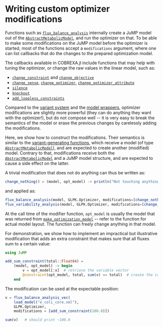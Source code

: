 
# Writing custom optimizer modifications

Functions such as [`flux_balance_analysis`](@ref) internally create a JuMP
model out of the [`AbstractMetabolicModel`](@ref), and run the optimizer on that. To be
able to make some modifications on the JuMP model before the optimizer is
started, most of the functions accept a `modifications` argument, where one can
list callbacks that do the changes to the prepared optimization model.

The callbacks available in COBREXA.jl include functions that may help with
tuning the optimizer, or change the raw values in the linear model, such as:

- [`change_constraint`](@ref) and [`change_objective`](@ref)
- [`change_sense`](@ref), [`change_optimizer`](@ref), [`change_optimizer_attribute`](@ref)
- [`silence`](@ref)
- [`knockout`](@ref)
- [`add_loopless_constraints`](@ref)

Compared to the [variant system](1_screen.md) and the [model
wrappers](4_wrappers.md), optimizer modifications are slightly more powerful
(they can do anything they want with the optimizer!), but do not compose well
-- it is very easy to break the semantics of the model or erase the previous
changes by carelessly adding the modifications.

Here, we show how to construct the modifications. Their semantics is similar to
the [variant-generating functions](1_screen.md), which receive a model (of type
[`AbstractMetabolicModel`](@ref)), and are expected to create another (modified) model.
Contrary to that, modifications receive both the [`AbstractMetabolicModel`](@ref) and a
JuMP model structure, and are expected to cause a side effect on the latter.

A trivial modification that does not do anything can thus be written as:

```julia
change_nothing() = (model, opt_model) -> println("Not touching anything.")
```

and applied as:
```julia
flux_balance_analysis(model, GLPK.Optimizer, modifications=[change_nothing()])
flux_variability_analysis(model, GLPK.Optimizer, modifications=[change_nothing()])
```

At the call time of the modifier function, `opt_model` is usually the model
that was returned from [`make_optimization_model`](@ref) -- refer to the
function for actual model layout. The function can freely change anything in
that model.

For demonstration, we show how to implement an impractical but illustrative
modification that adds an extra constraint that makes sure that all fluxes sum
to a certain value:

```julia
using JuMP

add_sum_constraint(total::Float64) =
    (model, opt_model) -> begin
        v = opt_model[:x]  # retrieve the variable vector
        @constraint(opt_model, total, sum(v) == total)  # create the constraint using JuMP macro
    end
```

The modification can be used at the expectable position:
```julia
v = flux_balance_analysis_vec(
    load_model("e_coli_core.xml"),
    GLPK.Optimizer,
    modifications = [add_sum_constraint(100.0)])

sum(v)   # should print ~100.0
```

